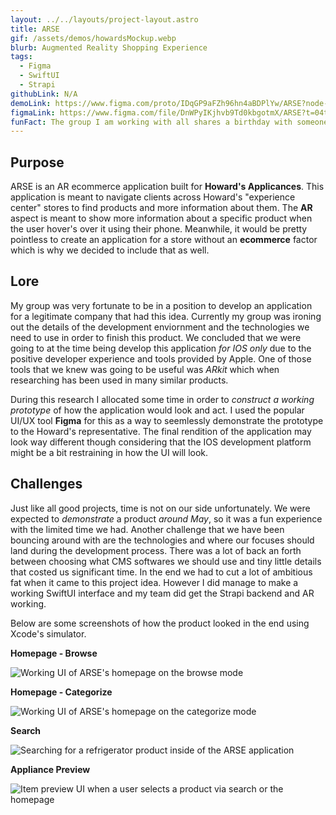 ```yaml
---
layout: ../../layouts/project-layout.astro
title: ARSE
gif: /assets/demos/howardsMockup.webp
blurb: Augmented Reality Shopping Experience
tags:
  - Figma
  - SwiftUI
  - Strapi
githubLink: N/A
demoLink: https://www.figma.com/proto/IDqGP9aFZh96hn4aBDPlYw/ARSE?node-id=12%3A3&scaling=scale-down&page-id=0%3A1&starting-point-node-id=12%3A3
figmaLink: https://www.figma.com/file/DnWPyIKjhvb9Td0kbgotmX/ARSE?t=04tlCMoSjGhQ3RL9-1
funFact: The group I am working with all shares a birthday with someone in the group, and we just randomly got put in that group.
---
```


## Purpose

ARSE is an AR ecommerce application built for **Howard's Applicances**. This application is meant to navigate clients across Howard's "experience center" stores to find products and more information about them. The **AR** aspect is meant to show more information about a specific product when the user hover's over it using their phone. Meanwhile, it would be pretty pointless to create an application for a store without an **ecommerce** factor which is why we decided to include that as well.

## Lore

My group was very fortunate to be in a position to develop an application for a legitimate company that had this idea. Currently my group was ironing out the details of the development enviornment and the technologies we need to use in order to finish this product. We concluded that we were going to at the time being develop this application _for IOS only_ due to the positive developer experience and tools provided by Apple. One of those tools that we knew was going to be useful was _ARkit_ which when researching has been used in many similar products.

During this research I allocated some time in order to _construct a working prototype_ of how the application would look and act. I used the popular UI/UX tool **Figma** for this as a way to seemlessly demonstrate the prototype to the Howard's representative. The final rendition of the application may look way different though considering that the IOS development platform might be a bit restraining in how the UI will look.

## Challenges

Just like all good projects, time is not on our side unfortunately. We were expected to _demonstrate_ a product _around May_, so it was a fun experience with the limited time we had. Another challenge that we have been bouncing around with are the technologies and where our focuses should land during the development process. There was a lot of back an forth between choosing what CMS softwares we should use and tiny little details that costed us significant time. In the end we had to cut a lot of ambitious fat when it came to this project idea. However I did manage to make a working SwiftUI interface and my team did get the Strapi backend and AR working.

Below are some screenshots of how the product looked in the end using Xcode's simulator.

**Homepage - Browse**

![Working UI of ARSE's homepage on the browse mode](/assets/demos/homepage.webp)

**Homepage - Categorize**

![Working UI of ARSE's homepage on the categorize mode](/assets/demos/categorize.webp)

**Search**

![Searching for a refrigerator product inside of the ARSE application](/assets/demos/search.webp)

**Appliance Preview**

![Item preview UI when a user selects a product via search or the homepage](/assets/demos/item-preview.webp)
